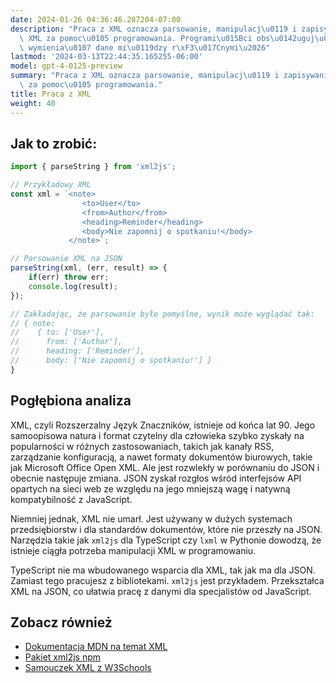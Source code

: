 ```yaml
---
date: 2024-01-26 04:36:46.287204-07:00
description: "Praca z XML oznacza parsowanie, manipulacj\u0119 i zapisywanie danych\
  \ XML za pomoc\u0105 programowania. Programi\u015Bci obs\u0142uguj\u0105 XML, aby\
  \ wymienia\u0107 dane mi\u0119dzy r\xF3\u017Cnymi\u2026"
lastmod: '2024-03-13T22:44:35.165255-06:00'
model: gpt-4-0125-preview
summary: "Praca z XML oznacza parsowanie, manipulacj\u0119 i zapisywanie danych XML\
  \ za pomoc\u0105 programowania."
title: Praca z XML
weight: 40
---
```


## Jak to zrobić:
```TypeScript
import { parseString } from 'xml2js';

// Przykładowy XML
const xml = `<note>
                <to>User</to>
                <from>Author</from>
                <heading>Reminder</heading>
                <body>Nie zapomnij o spotkaniu!</body>
             </note>`;

// Parsowanie XML na JSON
parseString(xml, (err, result) => {
    if(err) throw err;
    console.log(result);
});

// Zakładając, że parsowanie było pomyślne, wynik może wyglądać tak:
// { note:
//    { to: ['User'],
//      from: ['Author'],
//      heading: ['Reminder'],
//      body: ['Nie zapomnij o spotkaniu!'] } 
}
```

## Pogłębiona analiza
XML, czyli Rozszerzalny Język Znaczników, istnieje od końca lat 90. Jego samoopisowa natura i format czytelny dla człowieka szybko zyskały na popularności w różnych zastosowaniach, takich jak kanały RSS, zarządzanie konfiguracją, a nawet formaty dokumentów biurowych, takie jak Microsoft Office Open XML. Ale jest rozwlekły w porównaniu do JSON i obecnie następuje zmiana. JSON zyskał rozgłos wśród interfejsów API opartych na sieci web ze względu na jego mniejszą wagę i natywną kompatybilność z JavaScript.

Niemniej jednak, XML nie umarł. Jest używany w dużych systemach przedsiębiorstw i dla standardów dokumentów, które nie przeszły na JSON. Narzędzia takie jak `xml2js` dla TypeScript czy `lxml` w Pythonie dowodzą, że istnieje ciągła potrzeba manipulacji XML w programowaniu.

TypeScript nie ma wbudowanego wsparcia dla XML, tak jak ma dla JSON. Zamiast tego pracujesz z bibliotekami. `xml2js` jest przykładem. Przekształca XML na JSON, co ułatwia pracę z danymi dla specjalistów od JavaScript.

## Zobacz również
- [Dokumentacja MDN na temat XML](https://developer.mozilla.org/en-US/docs/Web/XML/XML_introduction)
- [Pakiet xml2js npm](https://www.npmjs.com/package/xml2js)
- [Samouczek XML z W3Schools](https://www.w3schools.com/xml/)
